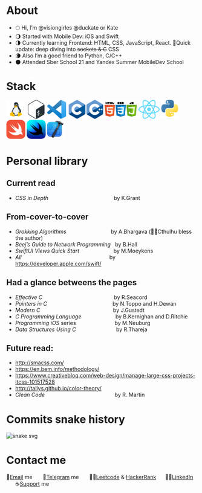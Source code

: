 # About

- 🌕 Hi, I’m @visiongirles @duckate or Kate
- 🌖 Started with Mobile Dev: iOS and Swift
- 🌗 Currently learning Frontend: HTML, CSS, JavaScript, React. 🦊Quick update: deep diving into <s>sockets & C</s> CSS
- 🌘 Also I’m a good friend to Python, C/C++
- 🌑 Attended Sber School 21 and Yandex Summer MobileDev School

# Stack
<img alt="linux" height="50px" src="logo/linux-logo.png" /> <img alt="bash" height="50px" src="logo/bash-logo.png" /> <img alt="vsc" height="50px" src="logo/vsc-logo.png" /> <img alt="c" height="50px" src="logo/c-logo.png" /><img alt="cpp" height="50px" src="logo/cpp-logo.png" /> <img alt="html css js" height="50px" src="logo/html-css-js-logo.png" /> <img alt="react" height="50px" src="logo/react-logo.png" /> <img alt="python" height="50px" src="logo/python-logo.png" /> <img alt="swift" height="50px" src="logo/swift-logo.png" /> <img alt="swiftui" height="50px" src="logo/swiftui-logo.png" /><img alt="xcode" height="50px" src="logo/xcode-logo.png" />



# Personal library
## Current read
- _CSS in Depth_
&nbsp;&nbsp;&nbsp;&nbsp;&nbsp;&nbsp;&nbsp;&nbsp;&nbsp;&nbsp;&nbsp;&nbsp;&nbsp;&nbsp;&nbsp;&nbsp;&nbsp;&nbsp;&nbsp;&nbsp;&nbsp;&nbsp;&nbsp;
&nbsp;&nbsp;&nbsp;&nbsp;&nbsp;&nbsp;&nbsp;&nbsp;&nbsp;&nbsp;&nbsp;&nbsp;&nbsp;&nbsp;&nbsp;&nbsp;&nbsp;&nbsp;
by K.Grant

## From-cover-to-cover
- _Grokking Algorithms_ &nbsp;&nbsp;&nbsp;&nbsp;&nbsp;&nbsp;&nbsp;&nbsp;&nbsp;&nbsp;&nbsp;&nbsp;&nbsp;&nbsp;&nbsp;&nbsp;&nbsp;&nbsp;&nbsp;&nbsp;&nbsp;&nbsp;&nbsp;&nbsp;&nbsp;&nbsp;&nbsp;&nbsp;
by A.Bhargava (🙏🐙Cthulhu bless the author)
- _Beej’s Guide to Network Programming_
&nbsp;
by B.Hall
- _SwiftUI Views Quick Start_
&nbsp;&nbsp;&nbsp;&nbsp;&nbsp;&nbsp;&nbsp;&nbsp;&nbsp;&nbsp;&nbsp;&nbsp;&nbsp;&nbsp;&nbsp;&nbsp;&nbsp;&nbsp;&nbsp;&nbsp;&nbsp;
by M.Moeykens
- _All_
&nbsp;&nbsp;&nbsp;&nbsp;&nbsp;&nbsp;&nbsp;&nbsp;&nbsp;&nbsp;&nbsp;&nbsp;&nbsp;&nbsp;&nbsp;&nbsp;&nbsp;&nbsp;&nbsp;&nbsp;&nbsp;&nbsp;&nbsp;
&nbsp;&nbsp;&nbsp;&nbsp;&nbsp;&nbsp;&nbsp;&nbsp;&nbsp;&nbsp;&nbsp;&nbsp;&nbsp;&nbsp;&nbsp;&nbsp;&nbsp;&nbsp;&nbsp;&nbsp;&nbsp;&nbsp;&nbsp;
&nbsp;&nbsp;&nbsp;&nbsp;&nbsp;&nbsp;&nbsp;&nbsp;&nbsp;
by https://developer.apple.com/swift/

## Had a glance betweens the pages
- _Effective C_
&nbsp;&nbsp;&nbsp;&nbsp;&nbsp;&nbsp;&nbsp;&nbsp;&nbsp;&nbsp;&nbsp;&nbsp;&nbsp;&nbsp;&nbsp;&nbsp;&nbsp;&nbsp;&nbsp;&nbsp;&nbsp;&nbsp;&nbsp;
&nbsp;&nbsp;&nbsp;&nbsp;&nbsp;&nbsp;&nbsp;&nbsp;&nbsp;&nbsp;&nbsp;&nbsp;&nbsp;&nbsp;&nbsp;&nbsp;&nbsp;&nbsp;&nbsp;&nbsp;&nbsp;&nbsp;
by R.Seacord
- _Pointers in C_
&nbsp;&nbsp;&nbsp;&nbsp;&nbsp;&nbsp;&nbsp;&nbsp;&nbsp;&nbsp;&nbsp;&nbsp;&nbsp;&nbsp;&nbsp;&nbsp;&nbsp;&nbsp;&nbsp;&nbsp;&nbsp;&nbsp;&nbsp;
&nbsp;&nbsp;&nbsp;&nbsp;&nbsp;&nbsp;&nbsp;&nbsp;&nbsp;&nbsp;&nbsp;&nbsp;&nbsp;&nbsp;&nbsp;&nbsp;&nbsp;&nbsp;
by N.Toppo and H.Dewan
- _Modern C_
&nbsp;&nbsp;&nbsp;&nbsp;&nbsp;&nbsp;&nbsp;&nbsp;&nbsp;&nbsp;&nbsp;&nbsp;&nbsp;&nbsp;&nbsp;&nbsp;&nbsp;&nbsp;&nbsp;&nbsp;&nbsp;&nbsp;&nbsp;
&nbsp;&nbsp;&nbsp;&nbsp;&nbsp;&nbsp;&nbsp;&nbsp;&nbsp;&nbsp;&nbsp;&nbsp;&nbsp;&nbsp;&nbsp;&nbsp;&nbsp;&nbsp;&nbsp;&nbsp;&nbsp;&nbsp;&nbsp;
by J.Gustedt
- _C Programming Language_
&nbsp;&nbsp;&nbsp;&nbsp;&nbsp;&nbsp;&nbsp;&nbsp;&nbsp;&nbsp;&nbsp;&nbsp;&nbsp;&nbsp;&nbsp;&nbsp;&nbsp;&nbsp;&nbsp;&nbsp;&nbsp;
by B.Kernighan and D.Ritchie
- _Programming iOS_ series
&nbsp;&nbsp;&nbsp;&nbsp;&nbsp;&nbsp;&nbsp;&nbsp;&nbsp;&nbsp;&nbsp;&nbsp;&nbsp;&nbsp;&nbsp;&nbsp;&nbsp;&nbsp;&nbsp;&nbsp;&nbsp;&nbsp;&nbsp;&nbsp;
by M.Neuburg
- _Data Structures Using C_
&nbsp;&nbsp;&nbsp;&nbsp;&nbsp;&nbsp;&nbsp;&nbsp;&nbsp;&nbsp;&nbsp;&nbsp;&nbsp;&nbsp;&nbsp;&nbsp;&nbsp;&nbsp;&nbsp;&nbsp;&nbsp;&nbsp;&nbsp;&nbsp;&nbsp;
by R.Thareja

## Future read:
- http://smacss.com/ 
- https://en.bem.info/methodology/
- https://www.creativebloq.com/web-design/manage-large-css-projects-itcss-101517528
- http://tallys.github.io/color-theory/
- _Clean Code_ 
&nbsp;&nbsp;&nbsp;&nbsp;&nbsp;&nbsp;&nbsp;&nbsp;&nbsp;&nbsp;&nbsp;&nbsp;&nbsp;&nbsp;&nbsp;&nbsp;&nbsp;&nbsp;&nbsp;&nbsp;&nbsp;&nbsp;&nbsp;
&nbsp;&nbsp;&nbsp;&nbsp;&nbsp;&nbsp;&nbsp;&nbsp;&nbsp;&nbsp;&nbsp;&nbsp;&nbsp;&nbsp;&nbsp;&nbsp;&nbsp;&nbsp;&nbsp;&nbsp;&nbsp;
by R. Martin

# Commits snake history
![snake svg](https://github.com/visiongirles/visiongirles/blob/output/github-contribution-grid-snake.svg)

# Contact me
📧<a href="mailto:busy.sychenko@gmail.com">Email</a> me &nbsp;&nbsp;&nbsp;&nbsp;&nbsp; 📱<a href="https://t.me/duckate">Telegram</a> me
&nbsp;&nbsp;&nbsp;&nbsp;&nbsp; 👩‍💻<a href="https://leetcode.com/visiongirles/">Leetcode</a> & <a href="https://www.hackerrank.com/busy_sychenko">HackerRank</a>&nbsp;&nbsp;&nbsp;&nbsp;&nbsp; 🧙‍♀️<a href="https://www.linkedin.com/in/kate-sychenko-50456a57/">LinkedIn</a>  &nbsp;&nbsp;&nbsp;&nbsp;&nbsp; ☕<a href="https://www.buymeacoffee.com/duckate">Support</a> me 
